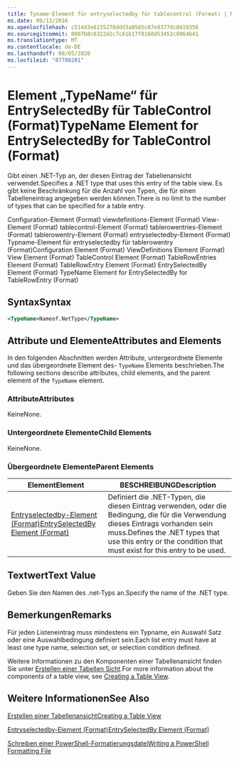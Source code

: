 ```yaml
---
title: Tyname-Element für entryselectedby für tablecontrol (Format) | Microsoft-Dokumentation
ms.date: 09/13/2016
ms.openlocfilehash: c514d3e6155278ddd3a0565c87e9377dc8419356
ms.sourcegitcommit: 0907b8c6322d2c7c61b17f8168d53452c8964b41
ms.translationtype: MT
ms.contentlocale: de-DE
ms.lasthandoff: 08/05/2020
ms.locfileid: "87780201"
---
```

# <a name="typename-element-for-entryselectedby-for-tablecontrol-format"></a><span data-ttu-id="357ee-102">Element „TypeName“ für EntrySelectedBy für TableControl (Format)</span><span class="sxs-lookup"><span data-stu-id="357ee-102">TypeName Element for EntrySelectedBy for TableControl (Format)</span></span>

<span data-ttu-id="357ee-103">Gibt einen .NET-Typ an, der diesen Eintrag der Tabellenansicht verwendet.</span><span class="sxs-lookup"><span data-stu-id="357ee-103">Specifies a .NET type that uses this entry of the table view.</span></span> <span data-ttu-id="357ee-104">Es gibt keine Beschränkung für die Anzahl von Typen, die für einen Tabelleneintrag angegeben werden können.</span><span class="sxs-lookup"><span data-stu-id="357ee-104">There is no limit to the number of types that can be specified for a table entry.</span></span>

<span data-ttu-id="357ee-105">Configuration-Element (Format) viewdefinitions-Element (Format) View-Element (Format) tablecontrol-Element (Format) tablerowentries-Element (Format) tablerowentry-Element (Format) entryselectedby-Element (Format) Typname-Element für entryselectedby für tablerowentry (Format)</span><span class="sxs-lookup"><span data-stu-id="357ee-105">Configuration Element (Format) ViewDefinitions Element (Format) View Element (Format) TableControl Element (Format) TableRowEntries Element (Format) TableRowEntry Element (Format) EntrySelectedBy Element (Format) TypeName Element for EntrySelectedBy for TableRowEntry (Format)</span></span>

## <a name="syntax"></a><span data-ttu-id="357ee-106">Syntax</span><span class="sxs-lookup"><span data-stu-id="357ee-106">Syntax</span></span>

```xml
<TypeName>Nameof.NetType</TypeName>
```

## <a name="attributes-and-elements"></a><span data-ttu-id="357ee-107">Attribute und Elemente</span><span class="sxs-lookup"><span data-stu-id="357ee-107">Attributes and Elements</span></span>

<span data-ttu-id="357ee-108">In den folgenden Abschnitten werden Attribute, untergeordnete Elemente und das übergeordnete Element des- `TypeName` Elements beschrieben.</span><span class="sxs-lookup"><span data-stu-id="357ee-108">The following sections describe attributes, child elements, and the parent element of the `TypeName` element.</span></span>

### <a name="attributes"></a><span data-ttu-id="357ee-109">Attribute</span><span class="sxs-lookup"><span data-stu-id="357ee-109">Attributes</span></span>

<span data-ttu-id="357ee-110">Keine</span><span class="sxs-lookup"><span data-stu-id="357ee-110">None.</span></span>

### <a name="child-elements"></a><span data-ttu-id="357ee-111">Untergeordnete Elemente</span><span class="sxs-lookup"><span data-stu-id="357ee-111">Child Elements</span></span>

<span data-ttu-id="357ee-112">Keine</span><span class="sxs-lookup"><span data-stu-id="357ee-112">None.</span></span>

### <a name="parent-elements"></a><span data-ttu-id="357ee-113">Übergeordnete Elemente</span><span class="sxs-lookup"><span data-stu-id="357ee-113">Parent Elements</span></span>

|<span data-ttu-id="357ee-114">Element</span><span class="sxs-lookup"><span data-stu-id="357ee-114">Element</span></span>|<span data-ttu-id="357ee-115">BESCHREIBUNG</span><span class="sxs-lookup"><span data-stu-id="357ee-115">Description</span></span>|
|-------------|-----------------|
|[<span data-ttu-id="357ee-116">Entryselectedby-Element (Format)</span><span class="sxs-lookup"><span data-stu-id="357ee-116">EntrySelectedBy Element (Format)</span></span>](./entryselectedby-element-for-tablerowentry-for-tablecontrol-format.md)|<span data-ttu-id="357ee-117">Definiert die .NET-Typen, die diesen Eintrag verwenden, oder die Bedingung, die für die Verwendung dieses Eintrags vorhanden sein muss.</span><span class="sxs-lookup"><span data-stu-id="357ee-117">Defines the .NET types that use this entry or the condition that must exist for this entry to be used.</span></span>|

## <a name="text-value"></a><span data-ttu-id="357ee-118">Textwert</span><span class="sxs-lookup"><span data-stu-id="357ee-118">Text Value</span></span>

<span data-ttu-id="357ee-119">Geben Sie den Namen des .net-Typs an.</span><span class="sxs-lookup"><span data-stu-id="357ee-119">Specify the name of the .NET type.</span></span>

## <a name="remarks"></a><span data-ttu-id="357ee-120">Bemerkungen</span><span class="sxs-lookup"><span data-stu-id="357ee-120">Remarks</span></span>

<span data-ttu-id="357ee-121">Für jeden Listeneintrag muss mindestens ein Typname, ein Auswahl Satz oder eine Auswahlbedingung definiert sein.</span><span class="sxs-lookup"><span data-stu-id="357ee-121">Each list entry must have at least one type name, selection set, or selection condition defined.</span></span>

<span data-ttu-id="357ee-122">Weitere Informationen zu den Komponenten einer Tabellenansicht finden Sie unter [Erstellen einer Tabellen Sicht](./creating-a-table-view.md).</span><span class="sxs-lookup"><span data-stu-id="357ee-122">For more information about the components of a table view, see [Creating a Table View](./creating-a-table-view.md).</span></span>

## <a name="see-also"></a><span data-ttu-id="357ee-123">Weitere Informationen</span><span class="sxs-lookup"><span data-stu-id="357ee-123">See Also</span></span>

[<span data-ttu-id="357ee-124">Erstellen einer Tabellenansicht</span><span class="sxs-lookup"><span data-stu-id="357ee-124">Creating a Table View</span></span>](./creating-a-table-view.md)

[<span data-ttu-id="357ee-125">Entryselectedby-Element (Format)</span><span class="sxs-lookup"><span data-stu-id="357ee-125">EntrySelectedBy Element (Format)</span></span>](./entryselectedby-element-for-tablerowentry-for-tablecontrol-format.md)

[<span data-ttu-id="357ee-126">Schreiben einer PowerShell-Formatierungsdatei</span><span class="sxs-lookup"><span data-stu-id="357ee-126">Writing a PowerShell Formatting File</span></span>](./writing-a-powershell-formatting-file.md)
